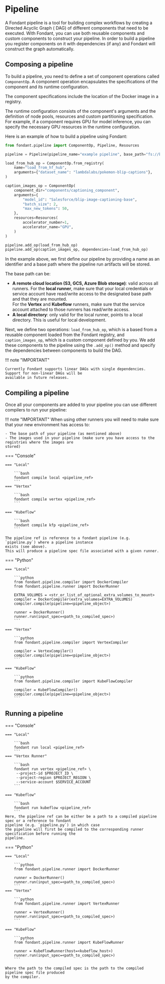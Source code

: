 # Pipeline

A Fondant pipeline is a tool for building complex workflows by creating a Directed Acyclic Graph (
DAG) of different components that need to be executed. With Fondant, you can use both reusable
components and custom components to construct your pipeline. In order to build a pipeline you
register components on it with dependencies (if any) and Fondant will construct the graph
automatically.

## Composing a pipeline

To build a pipeline, you need to define a set of component operations called `ComponentOp`. A
component operation encapsulates the specifications of the component and its runtime configuration.

The component specifications include the location of the Docker image in a registry.

The runtime configuration consists of the component's arguments and the definition of node pools,
resources and custom partitioning specification.
For example, if a component requires GPU for model inference, you can specify the necessary GPU
resources in the runtime configuration.

Here is an example of how to build a pipeline using Fondant:

```python
from fondant.pipeline import ComponentOp, Pipeline, Resources

pipeline = Pipeline(pipeline_name="example pipeline", base_path="fs://bucket")

load_from_hub_op = ComponentOp.from_registry(
    name="load_from_hf_hub",
    arguments={"dataset_name": "lambdalabs/pokemon-blip-captions"},
)

caption_images_op = ComponentOp(
    component_dir="components/captioning_component",
    arguments={
        "model_id": "Salesforce/blip-image-captioning-base",
        "batch_size": 2,
        "max_new_tokens": 50,
    },
    resources=Resources(
        accelerator_number=1,
        accelerator_name="GPU",
    )
)

pipeline.add_op(load_from_hub_op)
pipeline.add_op(caption_images_op, dependencies=load_from_hub_op)
```

In the example above, we first define our pipeline by providing a name as an identifier and a base
path where the pipeline run artifacts will be stored.

The base path can be:

* **A remote cloud location (S3, GCS, Azure Blob storage)**: valid across all runners.
  For the **local runner**, make sure that your local credentials or service account have read/write
  access to the
  designated base path and that they are mounted. <br>
  For the **Vertex** and **Kubeflow** runners, make sure that the service account attached to those
  runners has read/write access.
* **A local directory**: only valid for the local runner, points to a local directory. This is
  useful for local development.

Next, we define two operations: `load_from_hub_op`, which is a based from a reusable component
loaded from the Fondant registry, and `caption_images_op`, which is a custom component defined by
you. We add these components to the pipeline using the `.add_op()` method and specify the
dependencies between components to build the DAG.

!!! note "IMPORTANT"  

    Currently Fondant supports linear DAGs with single dependencies. Support for non-linear DAGs will be
    available in future releases.

## Compiling a pipeline

Once all your components are added to your pipeline you can use different compilers to run your
pipeline:

!!! note "IMPORTANT"
When using other runners you will need to make sure that your new environment has access to:

    - The base path of your pipeline (as mentioned above)
    - The images used in your pipeline (make sure you have access to the registries where the images are
    stored)

=== "Console"
    
    === "Local"
    
        ```bash
        fondant compile local <pipeline_ref>
        ```
    === "Vertex"
    
        ```bash
        fondant compile vertex <pipeline_ref>
        ```

    === "Kubeflow"
    
        ```bash
        fondant compile kfp <pipeline_ref>
        ```

    The pipeline ref is reference to a fondant pipeline (e.g. `pipeline.py`) where a pipeline instance
    exists (see above).
    This will produce a pipeline spec file associated with a given runner.
   
=== "Python"

    === "Local"
    
        ```python
        from fondant.pipeline.compiler import DockerCompiler
        from fondant.pipeline.runner import DockerRunner
        
        EXTRA_VOLUMES = <str_or_list_of_optional_extra_volumes_to_mount>
        compiler = DockerCompiler(extra_volumes=EXTRA_VOLUMES)
        compiler.compile(pipeline=<pipeline_object>)
    
        runner = DockerRunner()
        runner.run(input_spec=<path_to_compiled_spec>)
        ```  

    === "Vertex"
    
        ```python
        from fondant.pipeline.compiler import VertexCompiler

        compiler = VertexCompiler()
        compiler.compile(pipeline=<pipeline_object>)
        ```

    === "KubeFlow"
    
        ```python
        from fondant.pipeline.compiler import KubeFlowCompiler

        compiler = KubeFlowCompiler()
        compiler.compile(pipeline=<pipeline_object>)
        ```

## Running a pipeline

=== "Console"

    === "Local"
    
        ```bash
        fondant run local <pipeline_ref>
        ```
    === "Vertex Runner"
    
        ```bash 
        fondant run vertex <pipeline_ref> \
         --project-id $PROJECT_ID \
         --project-region $PROJECT_REGION \
         --service-account $SERVICE_ACCOUNT
        ```

    === "Kubeflow"
    
        ```bash
        fondant run kubeflow <pipeline_ref>
        ```
    Here, the pipeline ref can be either be a path to a compiled pipeline spec or a reference to fondant
    pipeline (e.g. `pipeline.py`) in which case
    the pipeline will first be compiled to the corresponding runner specification before running the
    pipeline.

=== "Python"

    === "Local"
    
        ```python
        from fondant.pipeline.runner import DockerRunner

        runner = DockerRunner()
        runner.run(input_spec=<path_to_compiled_spec>)
        ```
    === "Vertex"
    
        ```python
        from fondant.pipeline.runner import VertexRunner

        runner = VertexRunner()
        runner.run(input_spec=<path_to_compiled_spec>)
        ```

    === "KubeFlow"
    
        ```python
        from fondant.pipeline.runner import KubeFlowRunner

        runner = KubeFlowRunner(host=<kubeflow_host>)
        runner.run(input_spec=<path_to_compiled_spec>)        
        ```
    
    Where the path to the compiled spec is the path to the compiled pipeline spec file produced
    by the compiler.

